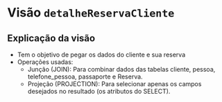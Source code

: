 # Visão `detalheReservaCliente`

## Explicação da visão

- Tem o objetivo de pegar os dados do cliente e sua reserva
- Operações usadas:
  - Junção (JOIN): Para combinar dados das tabelas cliente, pessoa, telefone_pessoa, passaporte e Reserva.
  - Projeção (PROJECTION): Para selecionar apenas os campos desejados no resultado (os atributos do SELECT).
